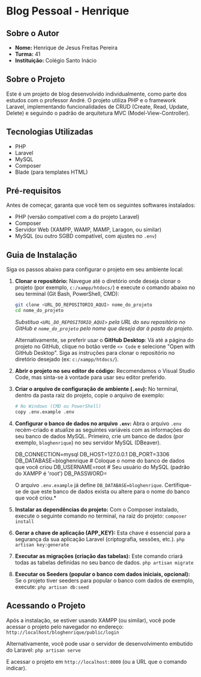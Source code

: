 # Blog Pessoal - Henrique

## Sobre o Autor

- **Nome:** Henrique de Jesus Freitas Pereira
- **Turma:** 41
- **Instituição:** Colégio Santo Inácio

## Sobre o Projeto

Este é um projeto de blog desenvolvido individualmente, como parte dos estudos com o professor André. O projeto utiliza PHP e o framework Laravel, implementando funcionalidades de CRUD (Create, Read, Update, Delete) e seguindo o padrão de arquitetura MVC (Model-View-Controller).

## Tecnologias Utilizadas

- PHP
- Laravel
- MySQL
- Composer
- Blade (para templates HTML)

## Pré-requisitos

Antes de começar, garanta que você tem os seguintes softwares instalados:
- PHP (versão compatível com a do projeto Laravel)
- Composer
- Servidor Web (XAMPP, WAMP, MAMP, Laragon, ou similar)
- MySQL (ou outro SGBD compatível, com ajustes no `.env`)

## Guia de Instalação

Siga os passos abaixo para configurar o projeto em seu ambiente local:

1.  **Clonar o repositório:**
    Navegue até o diretório onde deseja clonar o projeto (por exemplo, `c:/xampp/htdocs/`) e execute o comando abaixo no seu terminal (Git Bash, PowerShell, CMD):
    ```bash
    git clone <URL_DO_REPOSITORIO_AQUI> nome_do_projeto
    cd nome_do_projeto
    ```
    *Substitua `<URL_DO_REPOSITORIO_AQUI>` pela URL do seu repositório no GitHub e `nome_do_projeto` pelo nome que deseja dar à pasta do projeto.*

    Alternativamente, se preferir usar o **GitHub Desktop**:
    Vá até a página do projeto no GitHub, clique no botão verde `<> Code` e selecione "Open with GitHub Desktop". Siga as instruções para clonar o repositório no diretório desejado (ex: `c:/xampp/htdocs/`).

2.  **Abrir o projeto no seu editor de código:**
    Recomendamos o Visual Studio Code, mas sinta-se à vontade para usar seu editor preferido.

3.  **Criar o arquivo de configuração de ambiente (`.env`):**
    No terminal, dentro da pasta raiz do projeto, copie o arquivo de exemplo:
    ```bash
    # No Windows (CMD ou PowerShell)
    copy .env.example .env

4.  **Configurar o banco de dados no arquivo `.env`:**
    Abra o arquivo `.env` recém-criado e atualize as seguintes variáveis com as informações do seu banco de dados MySQL. Primeiro, crie um banco de dados (por exemplo, `bloghenrique`) no seu servidor MySQL (DBeaver).

    
    DB_CONNECTION=mysql
    DB_HOST=127.0.0.1
    DB_PORT=3306
    DB_DATABASE=bloghenrique  # Coloque o nome do banco de dados que você criou
    DB_USERNAME=root          # Seu usuário do MySQL (padrão do XAMPP é 'root')
    DB_PASSWORD=             
    
    O arquivo `.env.example` já define `DB_DATABASE=bloghenrique`. Certifique-se de que este banco de dados exista ou altere para o nome do banco que você criou.*

5.  **Instalar as dependências do projeto:**
    Com o Composer instalado, execute o seguinte comando no terminal, na raiz do projeto:
    `composer install`

6.  **Gerar a chave de aplicação (APP_KEY):**
    Esta chave é essencial para a segurança da sua aplicação Laravel (criptografia, sessões, etc.).
    `php artisan key:generate`
    
7.  **Executar as migrações (criação das tabelas):**
    Este comando criará todas as tabelas definidas no seu banco de dados.
    `php artisan migrate`

8.  **Executar os Seeders (popular o banco com dados iniciais, opcional):**
    Se o projeto tiver seeders para popular o banco com dados de exemplo, execute:
    `php artisan db:seed`
    
## Acessando o Projeto

Após a instalação, se estiver usando XAMPP (ou similar), você pode acessar o projeto pelo navegador no endereço:
`http://localhost/bloghenrique/public/login`

Alternativamente, você pode usar o servidor de desenvolvimento embutido do Laravel:
`php artisan serve`

E acessar o projeto em `http://localhost:8000` (ou a URL que o comando indicar).

